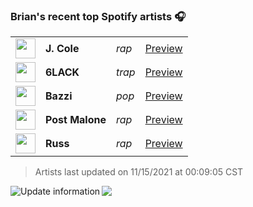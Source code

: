 ### Brian's recent top Spotify artists 🎧
<table>
<!-- top_artists starts -->
    <tr>
        <td> <img height="32px" src="https://i.scdn.co/image/ab6761610000f178add503b411a712e277895c8a"> </td>
        <td> <b>J. Cole</b></td>
        <td> <i>rap</i></td>
        <td> <a href="https://open.spotify.com/artist/6l3HvQ5sa6mXTsMTB19rO5" target="_blank" > Preview </a> </td>
    </tr>
    <tr>
        <td> <img height="32px" src="https://i.scdn.co/image/ab6761610000f1787a528fcb316c5b58d6be0511"> </td>
        <td> <b>6LACK</b></td>
        <td> <i>trap</i></td>
        <td> <a href="https://open.spotify.com/artist/4IVAbR2w4JJNJDDRFP3E83" target="_blank" > Preview </a> </td>
    </tr>
    <tr>
        <td> <img height="32px" src="https://i.scdn.co/image/ab6761610000f178e016d0d0b7f954032253ea7e"> </td>
        <td> <b>Bazzi</b></td>
        <td> <i>pop</i></td>
        <td> <a href="https://open.spotify.com/artist/4GvEc3ANtPPjt1ZJllr5Zl" target="_blank" > Preview </a> </td>
    </tr>
    <tr>
        <td> <img height="32px" src="https://i.scdn.co/image/ab6761610000f178e07d6b0f2fcc2f2ba6bdc3ce"> </td>
        <td> <b>Post Malone</b></td>
        <td> <i>rap</i></td>
        <td> <a href="https://open.spotify.com/artist/246dkjvS1zLTtiykXe5h60" target="_blank" > Preview </a> </td>
    </tr>
    <tr>
        <td> <img height="32px" src="https://i.scdn.co/image/ab6761610000f178179f481acb9c0fcaa522b80e"> </td>
        <td> <b>Russ</b></td>
        <td> <i>rap</i></td>
        <td> <a href="https://open.spotify.com/artist/1z7b1Pr1rSlvWRzsW3HOrS" target="_blank" > Preview </a> </td>
    </tr>
<!-- top_artists ends -->
</table>

<!-- last_updated starts -->
> Artists last updated on 11/15/2021 at 00:09:05 CST
<!-- last_updated ends -->

<a href="https://github.com/briansayre/briansayre/actions?query=workflow%3A%22Update+Spotify+information%22"><img src="https://github.com/briansayre/briansayre/workflows/Update%20Spotify%20information/badge.svg" align="left" alt="Update information"></a>

![](https://visitor-badge.glitch.me/badge?page_id=briansayre.briansayre)
